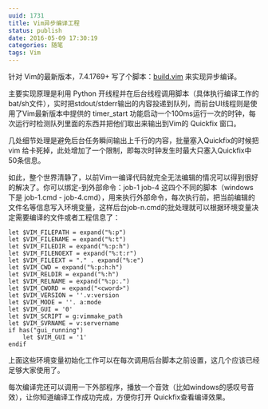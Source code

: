 ```yaml
---
uuid: 1731
title: Vim异步编译工程
status: publish
date: 2016-05-09 17:30:19
categories: 随笔
tags: Vim
---
```

针对 Vim的最新版本，7.4.1769+ 写了个脚本：[build.vim](https://github.com/skywind3000/vim/blob/master/asc/build.vim) 来实现异步编译。

主要实现原理是利用 Python 开线程并在后台线程调用脚本（具体执行编译工作的bat/sh文件），实时把stdout/stderr输出的内容投递到队列，而前台UI线程则是使用了Vim最新版本中提供的 timer_start 功能启动一个100ms运行一次的时钟，每次运行时检测队列里面的东西并把他们取出来输出到Vim的 Quickfix 窗口。

几处细节处理是避免后台任务瞬间输出上千行的内容，批量塞入Quickfix的时候把vim 给卡死掉，此处增加了一个限制，即每次时钟发生时最大只塞入Quickfix中50条信息。

如此，整个世界清静了，以前Vim一编译代码就完全无法编辑的情况可以得到很好的解决了。你可以绑定-到外部命令：job-1 job-4 这四个不同的脚本（windows下是 job-1.cmd - job-4.cmd），用来执行外部命令，每次执行前，把当前编辑的文件名等信息写入环境变量，这样后台job-n.cmd的批处理就可以根据环境变量决定需要编译的文件或者工程信息了：

```vim
let $VIM_FILEPATH = expand("%:p")
let $VIM_FILENAME = expand("%:t")
let $VIM_FILEDIR = expand("%:p:h")
let $VIM_FILENOEXT = expand("%:t:r")
let $VIM_FILEEXT = "." . expand("%:e")
let $VIM_CWD = expand("%:p:h:h")
let $VIM_RELDIR = expand("%:h")
let $VIM_RELNAME = expand("%:p:.")
let $VIM_CWORD = expand("<cword>")
let $VIM_VERSION = ''.v:version
let $VIM_MODE = ''. a:mode
let $VIM_GUI = '0'
let $VIM_SCRIPT = g:vimmake_path
let $VIM_SVRNAME = v:servername
if has("gui_running")
    let $VIM_GUI = '1'
endif
```

上面这些环境变量初始化工作可以在每次调用后台脚本之前设置，这几个应该已经足够大家使用了。

每次编译完还可以调用一下外部程序，播放一个音效（比如windows的感叹号音效），让你知道编译工作成功完成，方便你打开 Quickfix查看编译效果。

